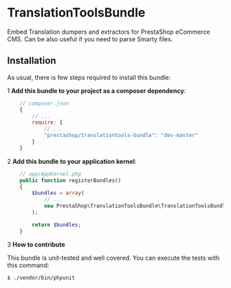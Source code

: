 # TranslationToolsBundle

Embed Translation dumpers and extractors for PrestaShop eCommerce CMS.
Can be also useful if you need to parse Smarty files.

## Installation

As usual, there is few steps required to install this bundle:

1 **Add this bundle to your project as a composer dependency**:

```javascript
    // composer.json
    {
        // ...
        require: {
            // ...
            "prestashop/translationtools-bundle": "dev-master"
        }
    }
```

2 **Add this bundle to your application kernel**:

```php
    // app/AppKernel.php
    public function registerBundles()
    {
        $bundles = array(
            // ...
            new PrestaShop\TranslationToolsBundle\TranslationToolsBundle(),
        );

        return $bundles;
    }
```

3 **How to contribute**

This bundle is unit-tested and well covered.
You can execute the tests with this command:

```bash
$ ./vendor/bin/phpunit
```

